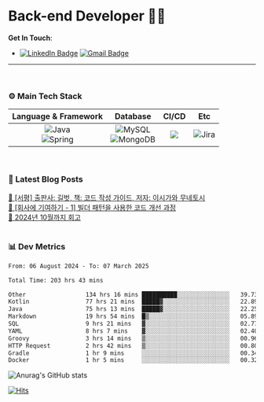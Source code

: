 # Back-end Developer 👋👋


**Get In Touch**: 
- [![LinkedIn Badge](http://img.shields.io/badge/-LinkedIn-0072b1?style=flat&logo=linkedin&link=https://www.linkedin.com/in/youhee-lee-5b358b20b/)](https://www.linkedin.com/in/youhee-lee-5b358b20b/) [![Gmail Badge](https://img.shields.io/badge/Gmail-d14836?style=flat&logo=Gmail&logoColor=white&link=mailto:bnm1128@gmail.com)](mailto:bnm1128@gmail.com)
---

<br>

### ⚙️ Main Tech Stack
|                                                                          Language & Framework                                                                           |                                                                                                            Database                                                                                                             |                                               CI/CD                                               |    Etc    |
|:-----------------------------------------------------------------------------------------------------------------------------------------------------------------------:|:-------------------------------------------------------------------------------------------------------------------------------------------------------------------------------------------------------------------------------:|:-------------------------------------------------------------------------------------------------:|:---------:|
| ![Java](http://img.shields.io/badge/-Java-007396?style=for-the-badge&logo=Java)<br/>![Spring](http://img.shields.io/badge/-Spring-47A248?style=for-the-badge&logo=Spring&logoColor=white) | ![MySQL](https://shields.io/badge/MySQL-lightgrey?logo=mysql&style=for-the-badge&logoColor=white&labelColor=blue) <br/>![MongoDB](http://img.shields.io/badge/-MongoDB-47A248?style=for-the-badge&logo=MongoDB&logoColor=white) | ![](https://img.shields.io/badge/Jenkins-D24939?style=for-the-badge&logo=Jenkins&logoColor=white) | ![Jira](https://img.shields.io/badge/Jira-0052CC?style=for-the-badge&logo=Jira&logoColor=white) |

<br>

### 📰 Latest Blog Posts
<!-- BLOG-POST-LIST:START --><a href="https://guui-dev-lee.tistory.com/31">🧻  [서평] 출판사: 길벗, 책: 코드 작성 가이드, 저자: 이시가와 무네토시</a><br><a href="https://guui-dev-lee.tistory.com/30">🧻  [회사에 기여하기 - 1] 빌더 패턴을 사용한 코드 개선 과정</a><br><a href="https://guui-dev-lee.tistory.com/29">🧻  2024년 10월까지 회고</a><br><!-- BLOG-POST-LIST:END -->

<br>

### 📊 Dev Metrics 
<!--START_SECTION:waka-->

```txt
From: 06 August 2024 - To: 07 March 2025

Total Time: 203 hrs 43 mins

Other                 134 hrs 16 mins ██████████░░░░░░░░░░░░░░░   39.73 %
Kotlin                77 hrs 21 mins  █████▓░░░░░░░░░░░░░░░░░░░   22.89 %
Java                  75 hrs 13 mins  █████▓░░░░░░░░░░░░░░░░░░░   22.25 %
Markdown              19 hrs 54 mins  █▒░░░░░░░░░░░░░░░░░░░░░░░   05.89 %
SQL                   9 hrs 21 mins   ▓░░░░░░░░░░░░░░░░░░░░░░░░   02.77 %
YAML                  8 hrs 7 mins    ▓░░░░░░░░░░░░░░░░░░░░░░░░   02.40 %
Groovy                3 hrs 14 mins   ▒░░░░░░░░░░░░░░░░░░░░░░░░   00.96 %
HTTP Request          2 hrs 42 mins   ▒░░░░░░░░░░░░░░░░░░░░░░░░   00.80 %
Gradle                1 hr 9 mins     ░░░░░░░░░░░░░░░░░░░░░░░░░   00.34 %
Docker                1 hr 5 mins     ░░░░░░░░░░░░░░░░░░░░░░░░░   00.32 %
```

<!--END_SECTION:waka-->

![Anurag's GitHub stats](https://github-readme-stats.vercel.app/api?username=gutenLee&show_icons=true&theme=radical)

[![Hits](https://hits.seeyoufarm.com/api/count/incr/badge.svg?url=https://github.com/gutenLEE)](https://github.com/gutenLEE) 
